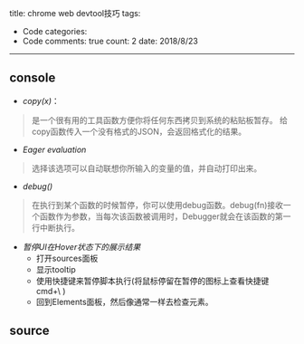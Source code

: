 
title: chrome web devtool技巧
tags: 
  - Code
categories: 
  - Code
comments: true
count: 2
date: 2018/8/23
---
  ## console
- *copy(x)*：
> 是一个很有用的工具函数方便你将任何东西拷贝到系统的粘贴板暂存。
给copy函数传入一个没有格式的JSON，会返回格式化的结果。

- *Eager evaluation*
> 选择该选项可以自动联想你所输入的变量的值，并自动打印出来。

- *debug()* 
> 在执行到某个函数的时候暂停，你可以使用debug函数。debug(fn)接收一个函数作为参数，当每次该函数被调用时，Debugger就会在该函数的第一行中断执行。

- *暂停UI在Hover状态下的展示结果*
    - 打开sources面板
    - 显示tooltip
    - 使用快捷键来暂停脚本执行(将鼠标停留在暂停的图标上查看快捷键 cmd+\ )
    - 回到Elements面板，然后像通常一样去检查元素。

## source

